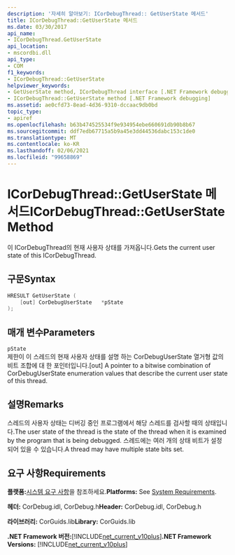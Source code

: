 ```yaml
---
description: '자세히 알아보기: ICorDebugThread:: GetUserState 메서드'
title: ICorDebugThread::GetUserState 메서드
ms.date: 03/30/2017
api_name:
- ICorDebugThread.GetUserState
api_location:
- mscordbi.dll
api_type:
- COM
f1_keywords:
- ICorDebugThread::GetUserState
helpviewer_keywords:
- GetUserState method, ICorDebugThread interface [.NET Framework debugging]
- ICorDebugThread::GetUserState method [.NET Framework debugging]
ms.assetid: ae0cfd73-8ead-4d36-9310-dccaac9db0bd
topic_type:
- apiref
ms.openlocfilehash: b63b474525534f9e934954ebe660691db90b8b67
ms.sourcegitcommit: ddf7edb67715a5b9a45e3dd44536dabc153c1de0
ms.translationtype: MT
ms.contentlocale: ko-KR
ms.lasthandoff: 02/06/2021
ms.locfileid: "99658869"
---
```

# <a name="icordebugthreadgetuserstate-method"></a><span data-ttu-id="62332-103">ICorDebugThread::GetUserState 메서드</span><span class="sxs-lookup"><span data-stu-id="62332-103">ICorDebugThread::GetUserState Method</span></span>

<span data-ttu-id="62332-104">이 ICorDebugThread의 현재 사용자 상태를 가져옵니다.</span><span class="sxs-lookup"><span data-stu-id="62332-104">Gets the current user state of this ICorDebugThread.</span></span>  
  
## <a name="syntax"></a><span data-ttu-id="62332-105">구문</span><span class="sxs-lookup"><span data-stu-id="62332-105">Syntax</span></span>  
  
```cpp  
HRESULT GetUserState (  
    [out] CorDebugUserState   *pState  
);  
```  
  
## <a name="parameters"></a><span data-ttu-id="62332-106">매개 변수</span><span class="sxs-lookup"><span data-stu-id="62332-106">Parameters</span></span>  

 `pState`  
 <span data-ttu-id="62332-107">제한이 이 스레드의 현재 사용자 상태를 설명 하는 CorDebugUserState 열거형 값의 비트 조합에 대 한 포인터입니다.</span><span class="sxs-lookup"><span data-stu-id="62332-107">[out] A pointer to a bitwise combination of CorDebugUserState enumeration values that describe the current user state of this thread.</span></span>  
  
## <a name="remarks"></a><span data-ttu-id="62332-108">설명</span><span class="sxs-lookup"><span data-stu-id="62332-108">Remarks</span></span>  

 <span data-ttu-id="62332-109">스레드의 사용자 상태는 디버깅 중인 프로그램에서 해당 스레드를 검사할 때의 상태입니다.</span><span class="sxs-lookup"><span data-stu-id="62332-109">The user state of the thread is the state of the thread when it is examined by the program that is being debugged.</span></span> <span data-ttu-id="62332-110">스레드에는 여러 개의 상태 비트가 설정 되어 있을 수 있습니다.</span><span class="sxs-lookup"><span data-stu-id="62332-110">A thread may have multiple state bits set.</span></span>  
  
## <a name="requirements"></a><span data-ttu-id="62332-111">요구 사항</span><span class="sxs-lookup"><span data-stu-id="62332-111">Requirements</span></span>  

 <span data-ttu-id="62332-112">**플랫폼:**[시스템 요구 사항](../../get-started/system-requirements.md)을 참조하세요.</span><span class="sxs-lookup"><span data-stu-id="62332-112">**Platforms:** See [System Requirements](../../get-started/system-requirements.md).</span></span>  
  
 <span data-ttu-id="62332-113">**헤더:** CorDebug.idl, CorDebug.h</span><span class="sxs-lookup"><span data-stu-id="62332-113">**Header:** CorDebug.idl, CorDebug.h</span></span>  
  
 <span data-ttu-id="62332-114">**라이브러리:** CorGuids.lib</span><span class="sxs-lookup"><span data-stu-id="62332-114">**Library:** CorGuids.lib</span></span>  
  
 <span data-ttu-id="62332-115">**.NET Framework 버전:**[!INCLUDE[net_current_v10plus](../../../../includes/net-current-v10plus-md.md)]</span><span class="sxs-lookup"><span data-stu-id="62332-115">**.NET Framework Versions:** [!INCLUDE[net_current_v10plus](../../../../includes/net-current-v10plus-md.md)]</span></span>
